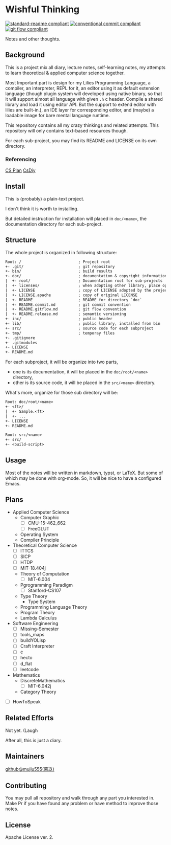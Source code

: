 # Wishful Thinking

[![standard-readme compliant](https://img.shields.io/badge/readme%20style-standard-brightgreen.svg?style=flat-square)](https://github.com/RichardLitt/standard-readme)
[![conventional commit compliant](https://img.shields.io/badge/git%20commit-conventional%20commit-brightgreen.svg?style=flat-square)](https://www.conventionalcommits.org/en/v1.0.0/#specification)
[![git flow compliant](https://img.shields.io/badge/branch-git%20flow-brightgreen.svg?style=flat-square)](./doc/README.gitflow.md)

Notes and other thoughts.

## Background

This is a project mix all diary, lecture notes, self-learning notes,
my attempts to learn theoretical & applied computer science together.

Most Important part is design for my Lilies Programming Language,
a compiler, an interpreter, REPL for it, an editor using it as default
extension language (though plugin system will developed using native binary,
so that it will support almost all language with given `.h` c header.
Compile a shared library and load it using editor API.
But the support to extend editor with lilies are built-in.), an IDE
layer for corresponding editor, and (maybe) a loadable image for bare
mental language runtime.

This repository contains all my crazy thinkings and related attempts.
This repository will only contains text-based resources though.

For each sub-project, you may find its README and LICENSE on its own
directory.

### Referencing

[CS Plan](https://cs-plan.com)
[CsDiy](ahttps://csdiy.wiki)

## Install

This is (probably) a plain-text project.

I don't think it is worth to installing.

But detailed instruction for installation will placed in `doc/<name>`, the
documentation directory for each sub-project.

## Structure

The whole project is organized in following structure:

```txt
Root: /                         ; Project root
+- .git/                        ; git repository
+- bin/                         ; build results
+- doc/                         ; documentation & copyright information
|  +- root/                     ; Documentation root for sub-projects
|  +- licenses/                 ; when adopting other library, place open source license here
|  +- LICENSE                   ; copy of LICENSE adopted by the project
|  +- LICENSE.apache            ; copy of original LICENSE
|  +- README                    ; README for directory `doc`
|  +- README.commit.md          ; git commit convention
|  +- README.gitflow.md         ; git flow convention
|  +- README.release.md         ; semantic versioning 
+- inc/                         ; public header
+- lib/                         ; public library, installed from bin
+- src/                         ; source code for each subproject
+- tmp/                         ; temporay files
+- .gitignore
+- .gitmodules
+- LICENSE
+- README.md
```

For each subproject, it will be organize into two parts,

- one is its documentation, it will be placed in the `doc/root/<name>` directory,
- other is its source code, it will be placed in the `src/<name>` directory.

What's more, organize for those sub directory will be:

```txt
Root: doc/root/<name>
+- <ft>/
|  +- Sample.<ft>
|  +- ...
+- LICENSE
+- README.md

Root: src/<name>
+- src/
+- <build-script>
```

## Usage

Most of the notes will be written in markdown, typst, or LaTeX.
But some of which may be done with org-mode.
So, it will be nice to have a configured Emacs.

## Plans

- Applied Computer Science
  - Computer Graphic
    - [ ] CMU-15-462\_662
    - [ ] FreeGLUT
  - Operating System
  - Compiler Principle
- Theoretical Computer Science
  - [ ] ITTCS
  - [ ] SICP
  - [ ] HTDP
  - [ ] MIT-18.404j
  - Theory of Computation
    - [ ] MIT-6.004
  - Pgrogramming Paradigm
    - [ ] Stanford-CS107
  - Type Theory
    - Type System
  - Programming Language Theory
  - Program Theory
  - Lambda Calculus
- Software Engineering
  - [ ] Missing-Semester
  - [ ] tools\_maps
  - [ ] buildYOLisp
  - [ ] Craft Interpreter
  - [ ] c
  - [ ] hecto
  - [ ] d\_flat
  - [ ] leetcode
- Mathematics
  - DiscreteMathematics
    - [ ] MIT-6.042j
  - Category Theory
- [ ] HowToSpeak

## Related Efforts

Not yet. (Laugh

After all, this is just a diary.

## Maintainers

[github@mujiu555(暮玖)](https://github.com/mujiu555)

## Contributing

You may pull all repository and walk through any part you interested in.
Make Pr if you have found any problem or have method to improve those notes.

## License

Apache License ver. 2.
